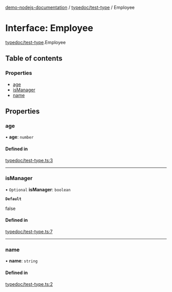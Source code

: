 [demo-nodejs-documentation](../README.md) / [typedoc/test-type](../modules/typedoc_test_type.md) / Employee

# Interface: Employee

[typedoc/test-type](../modules/typedoc_test_type.md).Employee

## Table of contents

### Properties

- [age](typedoc_test_type.Employee.md#age)
- [isManager](typedoc_test_type.Employee.md#ismanager)
- [name](typedoc_test_type.Employee.md#name)

## Properties

### age

• **age**: `number`

#### Defined in

[typedoc/test-type.ts:3](https://github.com/BhaskarMantralaHub/demo-nodejs/blob/fb8f461/src/typedoc/test-type.ts#L3)

___

### isManager

• `Optional` **isManager**: `boolean`

**`Default`**

false

#### Defined in

[typedoc/test-type.ts:7](https://github.com/BhaskarMantralaHub/demo-nodejs/blob/fb8f461/src/typedoc/test-type.ts#L7)

___

### name

• **name**: `string`

#### Defined in

[typedoc/test-type.ts:2](https://github.com/BhaskarMantralaHub/demo-nodejs/blob/fb8f461/src/typedoc/test-type.ts#L2)
